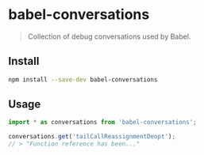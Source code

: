 # babel-conversations

> Collection of debug conversations used by Babel.

## Install

```sh
npm install --save-dev babel-conversations
```

## Usage

```js
import * as conversations from 'babel-conversations';

conversations.get('tailCallReassignmentDeopt');
// > "Function reference has been..."
```
